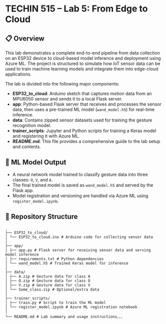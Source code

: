 # TECHIN 515 – Lab 5: From Edge to Cloud

## 📋 Overview

This lab demonstrates a complete end-to-end pipeline from data collection on an ESP32 device to cloud-based model inference and deployment using Azure ML. The project is structured to simulate how IoT sensor data can be used to train machine learning models and integrate them into edge-cloud applications.

The lab is divided into the following major components:

- **ESP32_to_cloud**: Arduino sketch that captures motion data from an MPU6050 sensor and sends it to a local Flask server.
- **app**: Python-based Flask server that receives and processes the sensor data, then uses a pre-trained ML model (`wand_model.h5`) for real-time inference.
- **data**: Contains zipped sensor datasets used for training the gesture recognition model.
- **trainer_scripts**: Jupyter and Python scripts for training a Keras model and registering it with Azure ML.
- **README.md**: This file provides a comprehensive guide to the lab setup and contents.

## 🧠 ML Model Output

- A neural network model trained to classify gesture data into three classes: `O`, `V`, and `A`.
- The final trained model is saved as `wand_model.h5` and served by the Flask app.
- Model registration and versioning are handled via Azure ML using `register_model.ipynb`.

## 📁 Repository Structure
```
.
├── ESP32_to_cloud/
│ └── ESP32_to_cloud.ino # Arduino code for collecting sensor data
│
├── app/
│ ├── app.py # Flask server for receiving sensor data and serving model inference
│ ├── requirements.txt # Python dependencies
│ └── wand_model.h5 # Trained Keras model for inference
│
├── data/
│ ├── A.zip # Gesture data for class A
│ ├── O.zip # Gesture data for class O
│ ├── V.zip # Gesture data for class V
│ └── Some_class.zip # Optional/extra data
│
├── trainer_scripts/
│ ├── train.py # Script to train the ML model
│ └── register_model.ipynb # Azure ML registration notebook
│
└── README.md # Lab summary and usage instructions、、、
```
